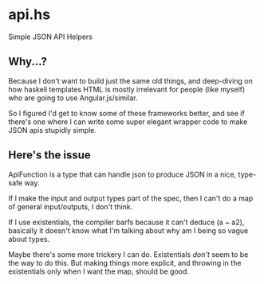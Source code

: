 api.hs
======

Simple JSON API Helpers


## Why...?

Because I don't want to build just the same old things, and deep-diving on how haskell templates HTML is mostly irrelevant for people (like myself) who are going to use Angular.js/similar. 

So I figured I'd get to know some of these frameworks better, and see if there's one where I can write some super elegant wrapper code to make JSON apis stupidly simple. 

## Here's the issue

ApiFunction is a type that can handle json to produce JSON in a nice, type-safe way. 

If I make the input and output types part of the spec, then I can't do a map of general input/outputs, I don't think. 

If I use existentials, the compiler barfs because it can't deduce (a ~ a2), basically it doesn't know what I'm talking about why am I being so vague about types. 

Maybe there's some more trickery I can do. Existentials _don't_ seem to be the way to do this. But making things more explicit, and throwing in the existentials only when I want the map, should be good. 
